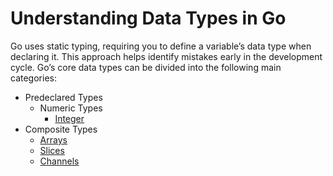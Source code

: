 # Understanding Data Types in Go

Go uses static typing, requiring you to define a variable’s data type when declaring it. This approach helps identify mistakes early in the development cycle. Go’s core data types can be divided into the following main categories:

- Predeclared Types
  - Numeric Types
    - [Integer](predeclared/integer.md)
- Composite Types
  - [Arrays](composite/arrays.md)
  - [Slices](composite/slices.md)
  - [Channels](composite/channels.md)